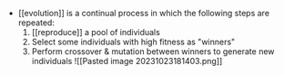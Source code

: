 - [[evolution]] is a continual process in which the following steps are repeated:
	1. [[reproduce]] a pool of individuals
	2. Select some individuals with high fitness as "winners"
	3. Perform crossover & mutation between winners to generate new individuals
![[Pasted image 20231023181403.png]]